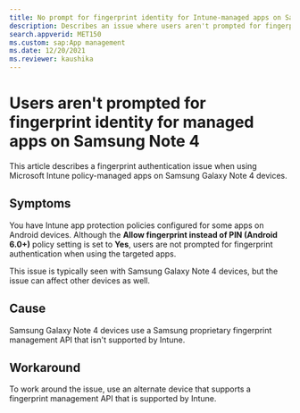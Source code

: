 ```yaml
---
title: No prompt for fingerprint identity for Intune-managed apps on Samsung Note 4
description: Describes an issue where users aren't prompted for fingerprint when they use Intune app protection policy managed apps on a Samsung Galaxy Note 4 devices.
search.appverid: MET150
ms.custom: sap:App management
ms.date: 12/20/2021
ms.reviewer: kaushika
---
```

# Users aren't prompted for fingerprint identity for managed apps on Samsung Note 4

This article describes a fingerprint authentication issue when using Microsoft Intune policy-managed apps on Samsung Galaxy Note 4 devices.

## Symptoms

You have Intune app protection policies configured for some apps on Android devices. Although the **Allow fingerprint instead of PIN (Android 6.0+)** policy setting is set to **Yes**, users are not prompted for fingerprint authentication when using the targeted apps.

This issue is typically seen with Samsung Galaxy Note 4 devices, but the issue can affect other devices as well.

## Cause

Samsung Galaxy Note 4 devices use a Samsung proprietary fingerprint management API that isn't supported by Intune.

## Workaround

To work around the issue, use an alternate device that supports a fingerprint management API that is supported by Intune.
